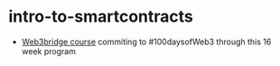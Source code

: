 # intro-to-smartcontracts
- [Web3bridge course](https://sharonjebitok.notion.site/Web3Bridge-Curricullum-193ac97537fb4aabae63db778b70198b) commiting to #100daysofWeb3 through this 16 week program

